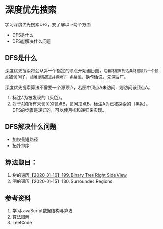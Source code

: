 # 深度优先搜索
学习深度优先搜索DFS，要了解以下两个方面
- DFS是什么
- DFS能解决什么问题

## DFS是什么
深度优先搜索将会从第一个指定的顶点开始遍历图，`沿着路径直到这条路径最后一个顶点`被访问了，`接着原路回退并探索下一条路径`。换句话说，先深后广。

深度优先搜索算法不需要一个源顶点，若图中顶点A未访问，则访问该顶点A。
1. 标注A为被发现的（灰色）。
1. 对于A的所有未访问的邻点B，访问顶点B，标注A为已被探索的（黑色）。
DFS的步骤是递归的，可以使用栈和递归来实现。

## DFS解决什么问题
- 加权最短路径
- 拓扑排序


## 算法题目：
1. 树的遍历[【2020-01-16】199. Binary Tree Right Side View](https://github.com/Adela2012/leetcode/issues/3)
1. 图的遍历[【2020-01-15】130. Surrounded Regions](https://github.com/Adela2012/leetcode/issues/2)


## 参考资料
1. 学习JavaScript数据结构与算法
1. 算法图解
1. LeetCode
